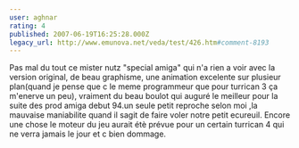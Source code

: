 ```yaml
---
user: aghnar
rating: 4
published: 2007-06-19T16:25:28.000Z
legacy_url: http://www.emunova.net/veda/test/426.htm#comment-8193
---
```

Pas mal du tout ce mister nutz "special amiga" qui n'a rien a voir avec la version original, de beau graphisme, une animation excelente sur plusieur plan(quand je pense que c le meme programmeur que pour turrican 3 ça m'enerve un peu), vraiment du beau boulot qui auguré le meilleur pour la suite des prod amiga debut 94.un seule petit reproche selon moi ,la mauvaise maniabilite quand il sagit de faire voler notre petit ecureuil. Encore une chose le moteur du jeu aurait étè prévue pour un certain turrican 4 qui ne verra jamais le jour et c bien dommage.